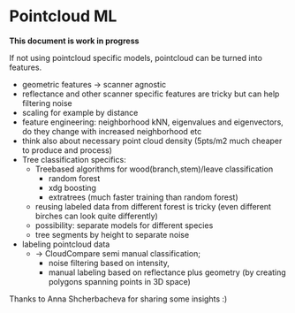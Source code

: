 # Pointcloud ML 

**This document is work in progress**

If not using pointcloud specific models, pointcloud can be turned into features.
* geometric features → scanner agnostic
* reflectance and other scanner specific features are tricky but can help filtering noise
* scaling for example by distance
* feature engineering: neighborhood kNN, eigenvalues and eigenvectors, do they change with increased neighborhood etc
* think also about necessary point cloud density (5pts/m2 much cheaper to produce and process)
* Tree classification specifics:
    * Treebased algorithms for wood(branch,stem)/leave classification
        * random forest
        * xdg boosting
        * extratrees (much faster training than random forest)
    * reusing labeled data from different forest is tricky (even different birches can look quite differently)
    * possibility: separate models for different species
    * tree segments by height to separate noise
* labeling pointcloud data 
    * → CloudCompare semi manual classification; 
        * noise filtering based on intensity, 
        * manual labeling based on reflectance plus geometry (by creating polygons spanning points in 3D space)


Thanks to Anna Shcherbacheva for sharing some insights :)

